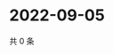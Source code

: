 # 2022-09-05

共 0 条

<!-- BEGIN WEIBO -->
<!-- 最后更新时间 Mon Sep 05 2022 18:18:56 GMT+0800 (China Standard Time) -->

<!-- END WEIBO -->
